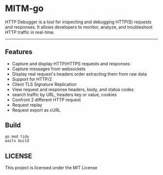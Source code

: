 # MITM-go

HTTP Debugger is a tool for inspecting and debugging HTTP(S) requests and responses.
It allows developers to monitor, analyze, and troubleshoot HTTP traffic in real-time.

---

## Features
- Capture and display HTTP/HTTPS requests and responses
- Capture messages from websockets 
- Display real request's headers order extracting them from raw data
- Support for HTTP/2
- Client TLS Signature Replication
- View request and response headers, body, and status codes
- search traffic by URL, headers key or value, cookies
- Confront 2 different HTTP request
- Request replay
- Request export as cURL

## Build
```bash
go mod tidy
wails build
```

## LICENSE
This project is licensed under the MIT License